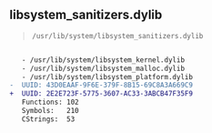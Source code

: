 ## libsystem_sanitizers.dylib

> `/usr/lib/system/libsystem_sanitizers.dylib`

```diff

   - /usr/lib/system/libsystem_kernel.dylib
   - /usr/lib/system/libsystem_malloc.dylib
   - /usr/lib/system/libsystem_platform.dylib
-  UUID: 43D0EAAF-9F6E-379F-8B15-69C8A3A669C9
+  UUID: 2E2E723F-5775-3607-AC33-3ABCB47F35F9
   Functions: 102
   Symbols:   210
   CStrings:  53

```
